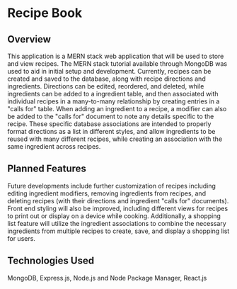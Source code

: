 # Recipe Book

## Overview
This application is a MERN stack web application that will be used to store and view recipes. The MERN stack tutorial available through MongoDB was used to aid in initial setup and development. Currently, recipes can be created and saved to the database, along with recipe directions and ingredients. Directions can be edited, reordered, and deleted, while ingredients can be added to a  ingredient table, and then associated with individual recipes in a many-to-many relationship by creating entries in a "calls for" table. When adding an ingredient to a recipe, a modifier can also be added to the "calls for" document to note any details specific to the recipe. These specific database associations are intended to properly format directions as a list in different styles, and allow ingredients to be reused with many different recipes, while creating an association with the same ingredient across recipes.

## Planned Features
Future developments include further customization of recipes including editing ingredient modifiers, removing ingredients from recipes, and deleting recipes (with their directions and ingredient "calls for" documents). Front end styling will also be improved, including different views for recipes to print out or display on a device while cooking. Additionally, a shopping list feature will utilize the ingredient associations to combine the necessary ingredients from multiple recipes to create, save, and display a shopping list for users.

## Technologies Used
MongoDB, Express.js, Node.js and Node Package Manager, React.js
